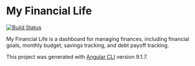 # My Financial Life

[![Build Status](https://travis-ci.com/BekahT/financial-life.svg?branch=master)](https://travis-ci.com/BekahT/financial-life)

My Financial Life is a dashboard for managing finances, including financial goals, monthly budget, savings tracking, and debt payoff tracking.

This project was generated with [Angular CLI](https://github.com/angular/angular-cli) version 9.1.7.